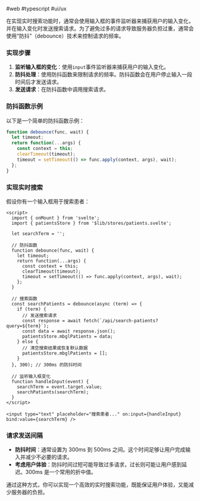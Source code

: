 #web #typescript #ui/ux 

在实现实时搜索功能时，通常会使用输入框的事件监听器来捕获用户的输入变化，并在输入变化时发送搜索请求。为了避免过多的请求导致服务器负担过重，通常会使用“防抖”（debounce）技术来控制请求的频率。

### 实现步骤

1. **监听输入框的变化**：使用`input`事件监听器来捕获用户的输入变化。
2. **防抖处理**：使用防抖函数来限制请求的频率。防抖函数会在用户停止输入一段时间后才发送请求。
3. **发送请求**：在防抖函数中调用搜索请求。

### 防抖函数示例

以下是一个简单的防抖函数示例：

```javascript
function debounce(func, wait) {
  let timeout;
  return function(...args) {
    const context = this;
    clearTimeout(timeout);
    timeout = setTimeout(() => func.apply(context, args), wait);
  };
}
```

### 实现实时搜索

假设你有一个输入框用于搜索患者：

```svelte
<script>
  import { onMount } from 'svelte';
  import { patientsStore } from '$lib/stores/patients.svelte';

  let searchTerm = '';

  // 防抖函数
  function debounce(func, wait) {
    let timeout;
    return function(...args) {
      const context = this;
      clearTimeout(timeout);
      timeout = setTimeout(() => func.apply(context, args), wait);
    };
  }

  // 搜索函数
  const searchPatients = debounce(async (term) => {
    if (term) {
      // 发送搜索请求
      const response = await fetch(`/api/search-patients?query=${term}`);
      const data = await response.json();
      patientsStore.mbglPatients = data;
    } else {
      // 清空搜索结果或恢复默认数据
      patientsStore.mbglPatients = [];
    }
  }, 300); // 300ms 的防抖时间

  // 监听输入框变化
  function handleInput(event) {
    searchTerm = event.target.value;
    searchPatients(searchTerm);
  }
</script>

<input type="text" placeholder="搜索患者..." on:input={handleInput} bind:value={searchTerm} />
```

### 请求发送间隔

- **防抖时间**：通常设置为 300ms 到 500ms 之间。这个时间足够让用户完成输入并减少不必要的请求。
- **考虑用户体验**：防抖时间过短可能导致过多请求，过长则可能让用户感到延迟。300ms 是一个常用的折中值。

通过这种方式，你可以实现一个高效的实时搜索功能，既能保证用户体验，又能减少服务器的负担。
